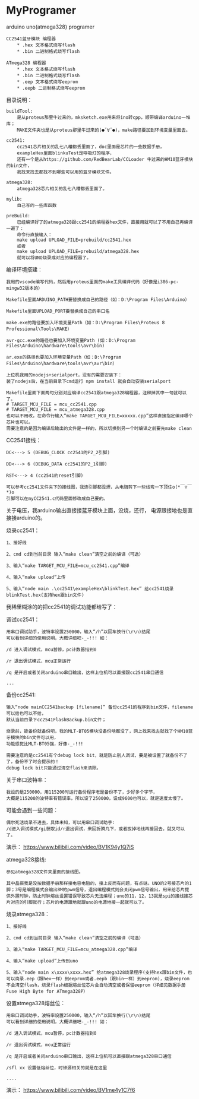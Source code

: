 # MyProgramer
arduino uno(atmega328) programer 
    
    CC2541蓝牙模块 编程器
        * .hex 文本格式烧写flash
        * .bin 二进制格式烧写flash
        
    ATmega328 编程器
        * .hex 文本格式烧写flash
        * .bin 二进制格式烧写flash
        * .eep 文本格式烧写eeprom
        * .eepb 二进制格式烧写eeprom

目录说明：

    buildTool: 
        是从proteus那里牛过来的，mksketch.exe用来将ino转cpp，顺带编译arduino一堆库；
        MAKE文件夹也是从proteus那里牛过来的(●ˇ∀ˇ●)，make路径要加到环境变量里面去。

    cc2541: 
        cc2541芯片相关的乱七八糟都丢里面了，doc里面是芯片的一些数据手册，
        exampleHex里面blinkuTest是呼吸灯的程序，
        还有一个是从https://github.com/RedBearLab/CCLoader 牛过来的HM10蓝牙模块的bin文件，
        我找来找去都找不到哪些可以用的蓝牙模块文件。

    atmega328:
        atmega328芯片相关的乱七八糟都丢里面了。

    mylib: 
        自己写的一些库函数

    preBuild:
        已经编译好了的atmega328跟cc2541的编程器hex文件，直接用就可以了不用自己再编译一遍了：
        命令行直接输入：
        make upload UPLOAD_FILE=prebuild/cc2541.hex
        或者
        make upload UPLOAD_FILE=prebuild/atmega328.hex
        就可以将UNO烧录成对应的编程器了。

编译环境搭建：

    我用的vscode编写代码，然后用proteus里面的make工具编译代码（好像是i386-pc-mingw32版本的）

    Makefile里面ARDUINO_PATH要替换成自己的路径（如：D:\Program Files\Arduino）

    Makefile里面UPLOAD_PORT要替换成自己的串口名

    make.exe的路径要加入环境变量Path（如：D:\Program Files\Proteus 8 Professional\Tools\MAKE）

    avr-gcc.exe的路径也要加入环境变量Path (如：D:\Program Files\Arduino\hardware\tools\avr\bin)

    ar.exe的路径也要加入环境变量Path（如：D:\Program Files\Arduino\hardware\tools\avr\avr\bin）

    上位机我用的nodejs+serialport，没有的需要安装下：
    装了nodejs后，在当前目录下cmd运行 npm install 就会自动安装serialport

    Makefile里面下面两句分别对应编译cc2541跟atmega328编程器，注释掉其中一句就可以了。
    # TARGET_MCU_FILE = mcu_cc2541.cpp
    # TARGET_MCU_FILE = mcu_atmega328.cpp
    也可以不用改，在命令行输入“make TARGET_MCU_FILE=xxxxx.cpp”这样直接指定编译哪个芯片也可以。
    需要注意的是因为编译后输出的文件是一样的，所以切换到另一个时编译之前要先make clean



CC2541接线：

    DC<---> 5 (DEBUG_CLOCK cc2541的P2_2引脚)

    DD<---> 6 (DEBUG_DATA cc2541的P2_1引脚)

    RST<---> 4 (cc2541的reset引脚)

    可以参考cc2541文件夹下的接线图，我连引脚都没焊，从电阻剪下一些线弯一下顶住o(*￣▽￣*)o
    引脚可以在myCC2541.c代码里面修改成自己要的。


关于电压，我arduino输出直接接蓝牙模块上面，没烧，还行，
电源跟接地也是直接接arduino的。

烧录cc2541：

    1、接好线

    2、cmd cd到当前目录 输入“make clean”清空之前的编译（可选）

    3、输入“make TARGET_MCU_FILE=mcu_cc2541.cpp”编译

    4、输入“make upload”上传

    5、输入“node main .\cc2541\exampleHex\blinkTest.hex” 给cc2541烧录blinkTest.hex(支持hex跟bin文件)

我稀里糊涂的的把cc2541的调试功能都给写了：

调试cc2541：

    用串口调试助手，波特率设置250000，输入“/h”以回车换行(\r\n)结尾
    可以看到详细的使用说明，大概详细吧-_-!!! 如：

    /d 进入调试模式，mcu暂停，pc计数器指到0

    /r 退出调试模式，mcu正常运行

    /q 是开启或者关闭arduino串口输出，这样上位机可以直接跟cc2541串口通信

    ...

备份cc2541:

    输入“node mainCC2541backup [filename]” 备份cc2541的程序到bin文件，filename可以给也可以不给，
    默认当前目录下cc2541FlashBackup.bin文件；

    烧录前，能备份就备份吧，我的MLT-BT05模块没备份啥都没了，网上找来找去就找了个HM10蓝牙模块的bin文件可以用，
    功能感觉比MLT-BT05强，好像-_-!!!

    需要注意的是cc2541有个debug lock bit，就是防止别人调试，要是被设置了就备份不了了，备份不了时会提示的！
    debug lock bit只能通过清空flash来清除。

关于串口波特率：

    我设的是250000，用115200时运行备份程序老是备份不了，少好多个字节，
    大概是115200的波特率有错误率，所以设了250000，设成9600也可以，就是速度太慢了。

可能会遇到一些问题：

    偶尔死活烧录不进去，具体未知，可以用串口调试助手:
    /d进入调试模式/gi获取id/r退出调试，来回折腾几下，或者拔掉地线再接回去，就又可以了。

演示：
    https://www.bilibili.com/video/BV1K94y1Q7iS

atmega328接线:

    参见atmega328文件夹里面的接线图。

    其中晶振我是没按数据手册那样接电容电阻的，接上反而有问题，有点谜。UNO的2号接芯片的1脚；3号是编程模式会输出8M的pwm信号，退出编程模式则会关闭pwm信号输出，用来给芯片提供外置时钟，防止时钟熔丝设置错误导致芯片无法编程；uno的11，12，13就是spi的接线接芯片对应的引脚就行；芯片的电源跟地就跟uno的电源地接一起就可以了。

烧录atmega328：

    1、接好线

    2、cmd cd到当前目录 输入“make clean”清空之前的编译（可选）

    3、输入“make TARGET_MCU_FILE=mcu_atmega328.cpp”编译

    4、输入“make upload”上传到uno

    5、输入“node main x\xxxx\xxxx.hex” 给atmega328烧录程序(支持hex跟bin文件，也可以烧录.eep（跟hex一样）到eeprom或者.eepb（跟bin一样）到eeprom)，烧录eeprom不会清空flash，烧录flash根据熔丝位芯片会自动清空或者保留eeprom（详细见数据手册Fuse High Byte for ATmega328P）

设置atmega328熔丝位：

    用串口调试助手，波特率设置250000，输入“/h”以回车换行(\r\n)结尾
    可以看到详细的使用说明，大概详细吧-_-!!! 如：

    /d 进入调试模式，mcu暂停，pc计数器指到0

    /r 退出调试模式，mcu正常运行

    /q 是开启或者关闭arduino串口输出，这样上位机可以直接跟atmega328串口通信

    /sfl xx 设置低熔丝位，时钟源相关的就是在这里
    
    ....

演示：
    https://www.bilibili.com/video/BV1me4y1C7f6


